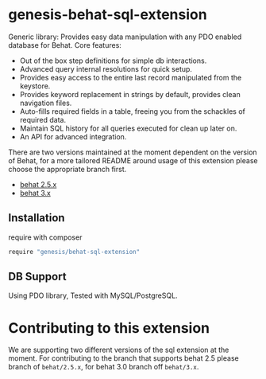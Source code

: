 # genesis-behat-sql-extension
Generic library: Provides easy data manipulation with any PDO enabled database for Behat. Core features:

- Out of the box step definitions for simple db interactions.
- Advanced query internal resolutions for quick setup.
- Provides easy access to the entire last record manipulated from the keystore.
- Provides keyword replacement in strings by default, provides clean navigation files.
- Auto-fills required fields in a table, freeing you from the schackles of required data.
- Maintain SQL history for all queries executed for clean up later on.
- An API for advanced integration.

There are two versions maintained at the moment dependent on the version of Behat, for a more tailored README around usage of this extension please choose the appropriate branch first.

 - [behat 2.5.x](https://github.com/forceedge01/genesis-behat-sql-extension/tree/behat/2.5.x)
 - [behat 3.x](https://github.com/forceedge01/genesis-behat-sql-extension/tree/behat/3.x)

Installation
------------
require with composer
```bash
require "genesis/behat-sql-extension"
```

DB Support
----------
Using PDO library, Tested with MySQL/PostgreSQL.

Contributing to this extension
==============================

We are supporting two different versions of the sql extension at the moment. For contributing to the branch that supports behat 2.5 please branch of `behat/2.5.x`, for behat 3.0 branch off `behat/3.x`.
